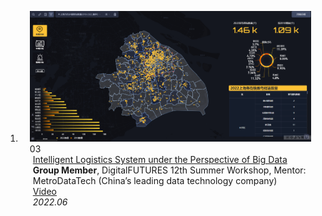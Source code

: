 
<div class="publications">
<ol class="bibliography">



<li>
<div class="pub-row">

  <div class="col-sm-3 abbr" style="position: relative;padding-right: 15px;padding-left: 15px;">
    <img src="assets/img/project3.png" class="teaser img-fluid z-depth-1">
    <abbr class="badge">03</abbr>
  </div>

  <div class="col-sm-9" style="position: relative;padding-right: 15px;padding-left: 20px;">
    <div class="title"><a href="assets/files/project3.pdf">Intelligent Logistics System under the Perspective of Big Data</a></div>
    <div class="author"><strong>Group Member</strong>, DigitalFUTURES 12th Summer Workshop, Mentor: MetroDataTech (China’s leading data technology company)</div>
    <div class="author"><a href="assets/files/project3.mp4">Video</a></div>
    <div class="periodical"><em>2022.06</em></div>
  </div>
</div>
</li>  

</ol>
</div>
